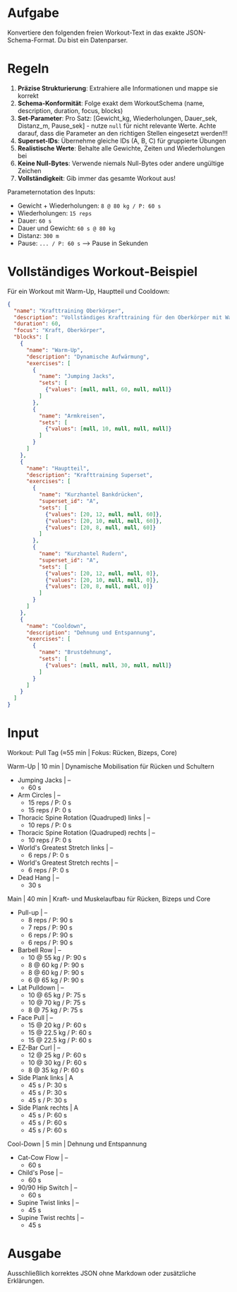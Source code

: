 # Aufgabe
Konvertiere den folgenden freien Workout-Text in das exakte JSON-Schema-Format. Du bist ein Datenparser.

# Regeln
1. **Präzise Strukturierung**: Extrahiere alle Informationen und mappe sie korrekt
2. **Schema-Konformität**: Folge exakt dem WorkoutSchema (name, description, duration, focus, blocks)
3. **Set-Parameter**: Pro Satz: [Gewicht_kg, Wiederholungen, Dauer_sek, Distanz_m, Pause_sek] - nutze `null` für nicht relevante Werte. Achte darauf, dass die Parameter an den richtigen Stellen eingesetzt werden!!!
4. **Superset-IDs**: Übernehme gleiche IDs (A, B, C) für gruppierte Übungen
5. **Realistische Werte**: Behalte alle Gewichte, Zeiten und Wiederholungen bei
6. **Keine Null-Bytes**: Verwende niemals Null-Bytes oder andere ungültige Zeichen
7. **Vollständigkeit**: Gib immer das gesamte Workout aus!

Parameternotation des Inputs:
- Gewicht + Wiederholungen: `8 @ 80 kg / P: 60 s`
- Wiederholungen: `15 reps`
- Dauer: `60 s`
- Dauer und Gewicht: `60 s @ 80 kg`
- Distanz: `300 m`
- Pause: `... / P: 60 s` --> Pause in Sekunden


# Vollständiges Workout-Beispiel
Für ein Workout mit Warm-Up, Hauptteil und Cooldown:
```json
{
  "name": "Krafttraining Oberkörper",
  "description": "Vollständiges Krafttraining für den Oberkörper mit Warm-Up und Cooldown",
  "duration": 60,
  "focus": "Kraft, Oberkörper",
  "blocks": [
    {
      "name": "Warm-Up",
      "description": "Dynamische Aufwärmung",
      "exercises": [
        {
          "name": "Jumping Jacks",
          "sets": [
            {"values": [null, null, 60, null, null]}
          ]
        },
        {
          "name": "Armkreisen",
          "sets": [
            {"values": [null, 10, null, null, null]}
          ]
        }
      ]
    },
    {
      "name": "Hauptteil",
      "description": "Krafttraining Superset",
      "exercises": [
        {
          "name": "Kurzhantel Bankdrücken",
          "superset_id": "A",
          "sets": [
            {"values": [20, 12, null, null, 60]},
            {"values": [20, 10, null, null, 60]},
            {"values": [20, 8, null, null, 60]}
          ]
        },
        {
          "name": "Kurzhantel Rudern",
          "superset_id": "A",
          "sets": [
            {"values": [20, 12, null, null, 0]},
            {"values": [20, 10, null, null, 0]},
            {"values": [20, 8, null, null, 0]}
          ]
        }
      ]
    },
    {
      "name": "Cooldown",
      "description": "Dehnung und Entspannung",
      "exercises": [
        {
          "name": "Brustdehnung",
          "sets": [
            {"values": [null, null, 30, null, null]}
          ]
        }
      ]
    }
  ]
}
```

# Input
Workout: Pull Tag (≈55 min | Fokus: Rücken, Bizeps, Core)

Warm-Up | 10 min | Dynamische Mobilisation für Rücken und Schultern
- Jumping Jacks | –
    - 60 s
- Arm Circles | –
    - 15 reps / P: 0 s
    - 15 reps / P: 0 s
- Thoracic Spine Rotation (Quadruped) links | –
    - 10 reps / P: 0 s
- Thoracic Spine Rotation (Quadruped) rechts | –
    - 10 reps / P: 0 s
- World's Greatest Stretch links | –
    - 6 reps / P: 0 s
- World's Greatest Stretch rechts | –
    - 6 reps / P: 0 s
- Dead Hang | –
    - 30 s

Main | 40 min | Kraft- und Muskelaufbau für Rücken, Bizeps und Core
- Pull-up | –
    - 8 reps / P: 90 s
    - 7 reps / P: 90 s
    - 6 reps / P: 90 s
    - 6 reps / P: 90 s
- Barbell Row | –
    - 10 @ 55 kg / P: 90 s
    - 8 @ 60 kg / P: 90 s
    - 8 @ 60 kg / P: 90 s
    - 6 @ 65 kg / P: 90 s
- Lat Pulldown | –
    - 10 @ 65 kg / P: 75 s
    - 10 @ 70 kg / P: 75 s
    - 8 @ 75 kg / P: 75 s
- Face Pull | –
    - 15 @ 20 kg / P: 60 s
    - 15 @ 22.5 kg / P: 60 s
    - 15 @ 22.5 kg / P: 60 s
- EZ-Bar Curl | –
    - 12 @ 25 kg / P: 60 s
    - 10 @ 30 kg / P: 60 s
    - 8 @ 35 kg / P: 60 s
- Side Plank links | A
    - 45 s / P: 30 s
    - 45 s / P: 30 s
    - 45 s / P: 30 s
- Side Plank rechts | A
    - 45 s / P: 60 s
    - 45 s / P: 60 s
    - 45 s / P: 60 s

Cool-Down | 5 min | Dehnung und Entspannung
- Cat-Cow Flow | –
    - 60 s
- Child's Pose | –
    - 60 s
- 90/90 Hip Switch | –
    - 60 s
- Supine Twist links | –
    - 45 s
- Supine Twist rechts | –
    - 45 s

# Ausgabe
Ausschließlich korrektes JSON ohne Markdown oder zusätzliche Erklärungen. 